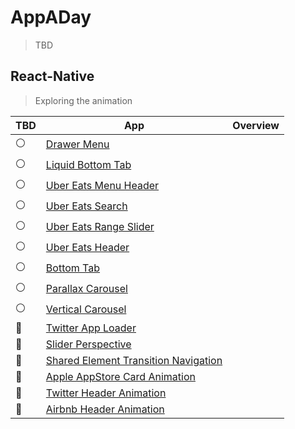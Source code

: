 # AppADay

> TBD

## React-Native

> Exploring the animation

| TBD                 | App                                                                                               | Overview |
| ------------------- | ------------------------------------------------------------------------------------------------- | -------- |
| :white_circle:      | [Drawer Menu](/)                                                                                  |          |
| :white_circle:      | [Liquid Bottom Tab](/)                                                                            |          |
| :white_circle:      | [Uber Eats Menu Header](/)                                                                        |          |
| :white_circle:      | [Uber Eats Search](/)                                                                             |          |
| :white_circle:      | [Uber Eats Range Slider](/)                                                                       |          |
| :white_circle:      | [Uber Eats Header](/)                                                                             |          |
| :white_circle:      | [Bottom Tab](/)                                                                                   |          |
| :white_circle:      | [Parallax Carousel](/)                                                                            |          |
| :white_circle:      | [Vertical Carousel](/)                                                                            |          |
| :large_blue_circle: | [Twitter App Loader](/ReactNative/screens/Twitter-App-Loader)                                     |          |
| :large_blue_circle: | [Slider Perspective](/ReactNative/screens/Slider-Perspective)                                     |          |
| :large_blue_circle: | [Shared Element Transition Navigation](/ReactNative/screens/Shared-Element-Transition-Navigation) |          |
| :large_blue_circle: | [Apple AppStore Card Animation](/ReactNative/screens/Apple-AppStore-Card-Animation)               |          |
| :large_blue_circle: | [Twitter Header Animation](/ReactNative/screens/Twitter-Header-Animation)                         |          |
| :large_blue_circle: | [Airbnb Header Animation](/ReactNative/screens/Airbnb-Header-Animation)                           |          |
